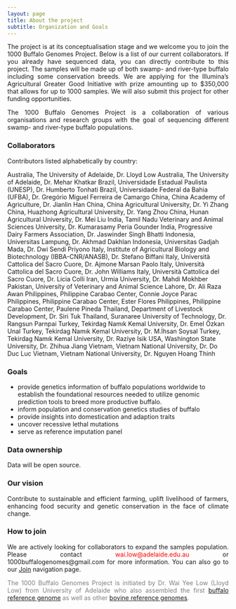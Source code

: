 ```yaml
---
layout: page
title: About the project
subtitle: Organization and Goals
---
```


<p><div style="text-align: justify">
The project is at its conceptualisation stage and we welcome you to join the 1000 Buffalo Genomes Project. Below is a list of our current collaborators. If you already have sequenced data, you can directly contribute to this project. The samples will be made up of both swamp- and river-type buffalo including some conservation breeds. We are applying for the Illumina’s Agricultural Greater Good Initiative with prize amounting up to $350,000 that allows for up to 1000 samples. We will also submit this project for other funding opportunities.
</div></p>

<p><div style="text-align: justify">
The 1000 Buffalo Genomes Project is a collaboration of various organisations and research groups with the goal of sequencing different swamp- and river-type buffalo populations.
</div></p>

### Collaborators

Contributors listed alphabetically by country: 

Australia, The University of Adelaide, Dr. Lloyd Low
Australia, The University of Adelaide, Dr. Mehar Khatkar
Brazil, Universidade Estadual Paulista (UNESP), Dr. Humberto Tonhati
Brazil, Universidade Federal da Bahia (UFBA), Dr. Gregório Miguel Ferreira de Camargo
China, China Academy of Agriculture, Dr. Jianlin Han
China, China Agricultural University, Dr. Yi Zhang
China, Huazhong Agricultural University, Dr. Yang Zhou
China, Hunan Agricultural University, Dr. Mei Liu
India, Tamil Nadu Veterinary and Animal Sciences University, Dr. Kumarasamy Peria Gounder
India, Progressive Dairy Farmers Association, Dr. Jaswinder Singh Bhatti
Indonesia, Universitas Lampung, Dr. Akhmad Dakhlan
Indonesia, Universitas Gadjah Mada, Dr. Dwi Sendi Priyono
Italy, Institute of Agricultural Biology and Biotechnology (IBBA-CNR/ANASB), Dr. Stefano Biffani
Italy, Università Cattolica del Sacro Cuore, Dr. Ajmone Marsan Paolo
Italy, Università Cattolica del Sacro Cuore, Dr. John Williams
Italy, Università Cattolica del Sacro Cuore, Dr. Licia Colli
Iran, Urmia University, Dr. Mahdi Mokhber
Pakistan, University of Veterinary and Animal Science Lahore, Dr. Ali Raza Awan
Philippines, Philippine Carabao Center, Connie Joyce Parac
Philippines, Philippine Carabao Center, Ester Flores
Philippines, Philippine Carabao Center, Paulene Pineda
Thailand, Department of Livestock Development, Dr. Siri Tuk
Thailand, Suranaree University of Technology, Dr. Rangsun Parnpai
Turkey, Tekirdag Namık Kemal University, Dr. Emel Özkan Unal
Turkey, Tekirdag Namık Kemal University, Dr. M.İhsan Soysal
Turkey, Tekirdag Namık Kemal University, Dr. Raziye Isik
USA, Washington State University, Dr. Zhihua Jiang
Vietnam, Vietnam National University, Dr. Do Duc Luc
Vietnam, Vietnam National University, Dr. Nguyen Hoang Thinh


### Goals

- provide genetics information of buffalo populations worldwide to establish the foundational resources needed to utilize genomic prediction tools to breed more productive buffalo.
- inform population and conservation genetics studies of buffalo
- provide insights into domestication and adaption traits
- uncover recessive lethal mutations
- serve as reference imputation panel

### Data ownership
<div style="text-align: justify">
Data will be open source.
</div>

### Our vision
<div style="text-align: justify">
Contribute to sustainable and efficient farming, uplift livelihood of farmers, enhancing food security and genetic conservation in the face of climate change.
</div>

### How to join
<div style="text-align: justify">
We are actively looking for collaborators to expand the samples population. Please contact <span style="color:red">wai.low@adelaide.edu.au</span> or 1000buffalogenomes@gmail.com for more information. You can also go to our <a href="https://1000buffalogenomes.github.io/join/">Join</a> navigation page.
</div>

<p> <div style="text-align: justify"> <span style="color:gray">
The 1000 Buffalo Genomes Project is initiated by Dr. Wai Yee Low (Lloyd Low) from University of Adelaide who also assembled the first <a href="https://www.nature.com/articles/s41467-018-08260-0">buffalo reference genome</a> as well as other <a href="https://www.nature.com/articles/s41467-020-15848-y">bovine reference genomes</a>.</span>
